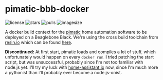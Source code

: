 # pimatic-bbb-docker

![license](https://img.shields.io/github/license/sesceu/pimatic-bbb-docker.svg "license")
![stars](https://img.shields.io/docker/stars/sesceu/pimatic-bbb-docker.svg "stars")
![pulls](https://img.shields.io/docker/pulls/sesceu/pimatic-bbb-docker.svg "pulls")
![imagesize](https://img.shields.io/imagelayers/image-size/sesceu/pimatic-bbb-docker/dev.svg "imagesize")

A docker build context for the [pimatic](http://pimatic.org) home automation software to be deployed on a Beaglebone Black. We're using the cross build toolchain from [resin.io](https://resin.io) which can be found [here](https://github.com/resin-io-projects/armv7hf-debian-qemu).

**Discontinued:** At first start, pimatic loads and compiles a lot of stuff, which unfortunately would happen on every `docker run`. I tried patching the start script, but was unsuccessful, probably since I'm not too familiar with node.js yet. I'll try my luck with [home-assistant.io](https://github.com/sesceu/homeassistant-bbb-docker) now, since I'm much more a pythonist than I'll probably ever become a node.js-onist.

